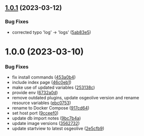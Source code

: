## [1.0.1](https://github.com/terrestris/docker-ws/compare/v1.0.0...v1.0.1) (2023-03-12)


### Bug Fixes

* corrected typo 'log' -> 'logs' ([5ab83e5](https://github.com/terrestris/docker-ws/commit/5ab83e577ec833e93f848ceea6839a8e60127f28))

# 1.0.0 (2023-03-10)


### Bug Fixes

* fix install commands ([453a0b4](https://github.com/terrestris/docker-ws/commit/453a0b49779efdee205fd398b0a5e965ca95c151))
* include index page ([46c0eb1](https://github.com/terrestris/docker-ws/commit/46c0eb1b9b279c3813686609396852b680dcba4f))
* make use of updated variables ([253138c](https://github.com/terrestris/docker-ws/commit/253138c087fcf236f54dfdf1febb3e45d4a1cafa))
* provide env ([6732a0d](https://github.com/terrestris/docker-ws/commit/6732a0d6874e35c0e00ce93e97a2a8e1a1ea40c4))
* remove outdated plugins, update osgeolive version and rename resource variables ([ebc0753](https://github.com/terrestris/docker-ws/commit/ebc07536292ddccc8225da62ef36afbd3b439b37))
* rename to Docker Compose ([917cd64](https://github.com/terrestris/docker-ws/commit/917cd6447c5f83b54c47c91a1a88e3ac8601eb00))
* set host port ([9cceef0](https://github.com/terrestris/docker-ws/commit/9cceef05139e10236f480cf551656edb8e091f49))
* update db import notes ([9bc7b4a](https://github.com/terrestris/docker-ws/commit/9bc7b4a06ce65cf6d36e6d42c066d19eacd3bb87))
* update image versions ([3562732](https://github.com/terrestris/docker-ws/commit/3562732f4bc1a7ccafac6754f3481d0457f508b1))
* update startview to latest osgeolive ([2e5cfb9](https://github.com/terrestris/docker-ws/commit/2e5cfb96a1136389e393d48a9fc70596982044c1))
